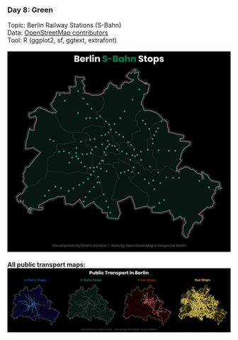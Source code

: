 ### Day 8: Green
Topic: Berlin Railway Stations (S-Bahn)
<br>
Data: [OpenStreetMap contributors](https://www.openstreetmap.org/)
<br>
Tool: R (ggplot2, sf, ggtext, extrafont)
<br><br>
![./Day08_Green/Green_BerlinRailway.png](https://raw.githubusercontent.com/Z3tt/30DayMapChallenge/master/Day08_Green/Green_BerlinRailway.png)
<br><br>
**All public transport maps:**
<br>
![./Day09_Yellow/BlueRedGreenYellow_BerlinPublicTransport.png](https://raw.githubusercontent.com/Z3tt/30DayMapChallenge/master/Day09_Yellow/BlueRedGreenYellow_BerlinPublicTransport.png)

